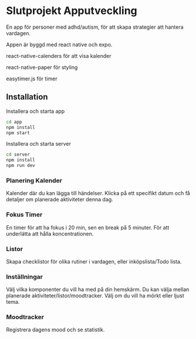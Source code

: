 # Slutprojekt Apputveckling

En app för personer med adhd/autism, för att skapa strategier att hantera vardagen.

Appen är byggd med react native och expo.

react-native-calenders för att visa kalender

react-native-paper för styling

easytimer.js för timer

## Installation

Installera och starta app

```bash
cd app
npm install
npm start

```

Installera och starta server

```bash
cd server
npm install
npm run dev

```

### Planering Kalender

Kalender där du kan lägga till händelser. Klicka på ett specifikt datum och få detaljer om planerade aktiviteter denna dag.

### Fokus Timer

En timer för att ha fokus i 20 min, sen en break på 5 minuter. För att underlätta att hålla koncentrationen.

### Listor

Skapa checklistor för olika rutiner i vardagen, eller inköpslista/Todo lista.

### Inställningar

Välj vilka komponenter du vill ha med på din hemskärm. Du kan välja mellan planerade aktiviteter/listor/moodtracker.
Välj om du vill ha mörkt eller ljust tema.

### Moodtracker

Registrera dagens mood och se statistik.

